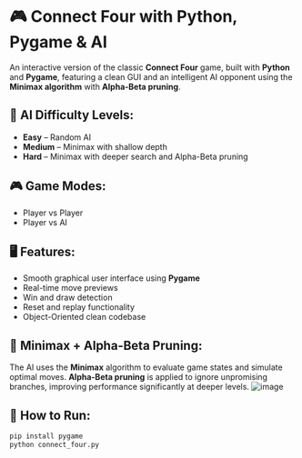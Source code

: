 # 🎮 Connect Four with Python, Pygame & AI

An interactive version of the classic **Connect Four** game, built with **Python** and **Pygame**, featuring a clean GUI and an intelligent AI opponent using the **Minimax algorithm** with **Alpha-Beta pruning**.

## 🧠 AI Difficulty Levels:
- **Easy** – Random AI
- **Medium** – Minimax with shallow depth
- **Hard** – Minimax with deeper search and Alpha-Beta pruning

## 🎮 Game Modes:
- Player vs Player  
- Player vs AI

## 🖥️ Features:
- Smooth graphical user interface using **Pygame**
- Real-time move previews
- Win and draw detection
- Reset and replay functionality
- Object-Oriented clean codebase

## 🤖 Minimax + Alpha-Beta Pruning:
The AI uses the **Minimax** algorithm to evaluate game states and simulate optimal moves. **Alpha-Beta pruning** is applied to ignore unpromising branches, improving performance significantly at deeper levels.
![image](https://github.com/user-attachments/assets/ecfe69b0-5318-4b53-bef8-896f793611f7)

## 🚀 How to Run:
```bash
pip install pygame
python connect_four.py
